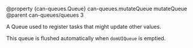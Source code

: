@property {can-queues.Queue} can-queues.mutateQueue mutateQueue
@parent can-queues/queues 3


A Queue used to register tasks that might update other values.

This queue is flushed automatically when `domUIQueue` is emptied.
